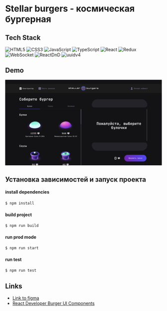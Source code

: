 # Stellar burgers - космическая бургерная 

## Tech Stack
![HTML5](https://img.shields.io/badge/-HTML5-black?style=flat-square&logo=html5&logoColor=white)
![CSS3](https://img.shields.io/badge/-CSS3-black?style=flat-square&logo=css3)
![JavaScript](https://img.shields.io/badge/-JavaScript-black?style=flat-square&logo=javascript)
![TypeScript](https://img.shields.io/badge/-TypeScript-black?style=flat-square&logo=typescript)
![React](https://img.shields.io/badge/React-20232A?style=for-the-badge&logo=react&logoColor=61DAFB)
![Redux](https://img.shields.io/badge/Redux-593D88?style=for-the-badge&logo=redux&logoColor=white)
![WebSocket](https://img.shields.io/badge/WebSocket-black)
![ReactDnD](https://img.shields.io/badge/react-dnd-black)
![uuidv4](https://img.shields.io/badge/uuidv4-purple)

## Demo
![Alt text](./src/images/demo.png "demo")

## Установка зависимостей и запуск проекта

#### install dependencies
```bash
$ npm install
```

#### build project
```bash
$ npm run build
```

#### run prod mode
```bash
$ npm run start
```

#### run test
```bash
$ npm run test
```

## Links
* [Link to figma](https://www.figma.com/file/zFGN2O5xktHl9VmoOieq5E/React-_-%D0%9F%D1%80%D0%BE%D0%B5%D0%BA%D1%82%D0%BD%D1%8B%D0%B5-%D0%B7%D0%B0%D0%B4%D0%B0%D1%87%D0%B8_external_link)
* [React Developer Burger UI Components](https://yandex-practicum.github.io/react-developer-burger-ui-components/docs/)